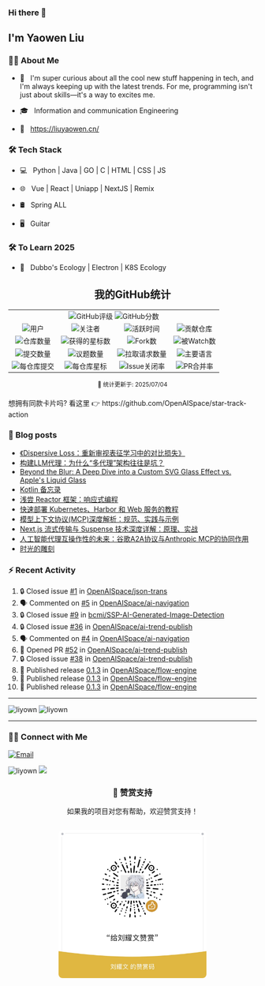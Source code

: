 ### Hi there 👋<h2> I'm Yaowen Liu</h2>

<!--
<img align='right' src="https://media.giphy.com/media/M9gbBd9nbDrOTu1Mqx/giphy.gif" width="230" alt="my">
-->
<img src="https://media.tenor.com/images/df8c44a1d20ab367fdcb21880985fd33/tenor.gif" align="right"  width="30%" alt=""/>

### 👨🏻 About Me

- 🤔 &nbsp; I'm super curious about all the cool new stuff happening in tech,
  and I'm always keeping up with the latest trends. For me, programming isn't
  just about skills—it's a way to excites me.

- 🎓 &nbsp; Information and communication Engineering

- 📰 &nbsp; https://liuyaowen.cn/

### 🛠 Tech Stack

- 💻 &nbsp; Python | Java | GO | C | HTML | CSS | JS  

- 🌐 &nbsp; Vue | React | Uniapp | NextJS | Remix 

- 🛢 &nbsp; Spring ALL 

- 🖥 &nbsp; Guitar  

### 🛠 To Learn 2025

- 🔧 &nbsp; Dubbo's Ecology | Electron  | K8S Ecology

<!-- BEGIN_GITHUB_STATS -->
<div align="center">

## 我的GitHub统计

<table>
  <tr>
    <td align="center" colspan="4">
      <img alt="GitHub评级" src="https://img.shields.io/badge/Grade-S+-FB2?style=for-the-badge&logo=github&logoColor=white" />
      <img alt="GitHub分数" src="https://img.shields.io/badge/Score-1775-FB2?style=for-the-badge&logo=github&logoColor=white" />
    </td>
  </tr>
  <tr>
    <td align="center">
      <img alt="用户" src="https://img.shields.io/badge/User-liyown-2D9EF1?style=for-the-badge&logo=github&logoColor=white" />
    </td>
    <td align="center">
      <img alt="关注者" src="https://img.shields.io/badge/Followers-18-2D9EF1?style=for-the-badge&logo=github&logoColor=white" />
    </td>
    <td align="center">
      <img alt="活跃时间" src="https://img.shields.io/badge/Years_Active-4.4-2D9EF1?style=for-the-badge&logo=github&logoColor=white" />
    </td>
    <td align="center">
      <img alt="贡献仓库" src="https://img.shields.io/badge/Contributed_To-21-2D9EF1?style=for-the-badge&logo=github&logoColor=white" />
    </td>
  </tr>
  <tr>
    <td align="center">
      <img alt="仓库数量" src="https://img.shields.io/badge/Repositories-51-26A641?style=for-the-badge&logo=github&logoColor=white" />
    </td>
    <td align="center">
      <img alt="获得的星标数" src="https://img.shields.io/badge/Stars-1761-FFD94C?style=for-the-badge&logo=github&logoColor=black" />
    </td>
    <td align="center">
      <img alt="Fork数" src="https://img.shields.io/badge/Forked-256-26A641?style=for-the-badge&logo=github&logoColor=white" />
    </td>
    <td align="center">
      <img alt="被Watch数" src="https://img.shields.io/badge/Watched-1761-26A641?style=for-the-badge&logo=github&logoColor=white" />
    </td>
  </tr>
  <tr>
    <td align="center">
      <img alt="提交数量" src="https://img.shields.io/badge/Commits-705-2188FF?style=for-the-badge&logo=git&logoColor=white" />
    </td>
    <td align="center">
      <img alt="议题数量" src="https://img.shields.io/badge/Issues-51-F74D53?style=for-the-badge&logo=github&logoColor=white" />
    </td>
    <td align="center">
      <img alt="拉取请求数量" src="https://img.shields.io/badge/Pull_Requests-13-A371F7?style=for-the-badge&logo=github&logoColor=white" />
    </td>
    <td align="center">
      <img alt="主要语言" src="https://img.shields.io/badge/Top_Language-Python-2188FF?style=for-the-badge&logo=github&logoColor=white" />
    </td>
  </tr>
  <tr>
    <td align="center">
      <img alt="每仓库提交" src="https://img.shields.io/badge/Commits_Per_Repo-14-2188FF?style=for-the-badge&logo=git&logoColor=white" />
    </td>
    <td align="center">
      <img alt="每仓库星标" src="https://img.shields.io/badge/Stars_Per_Repo-34.5-FFD94C?style=for-the-badge&logo=github&logoColor=black" />
    </td>
    <td align="center">
      <img alt="Issue关闭率" src="https://img.shields.io/badge/Issue_Close_Rate-75%25-F74D53?style=for-the-badge&logo=github&logoColor=white" />
    </td>
    <td align="center">
      <img alt="PR合并率" src="https://img.shields.io/badge/PR_Merge_Rate-77%25-A371F7?style=for-the-badge&logo=github&logoColor=white" />
    </td>
  </tr>
</table>

<sup>📅 统计更新于: 2025/07/04</sup>

</div>
<!-- END_GITHUB_STATS -->
想拥有同款卡片吗? 看这里 👉 https://github.com/OpenAISpace/star-track-action


### 📰 Blog posts

<!-- BLOG-POST-LIST:START -->
- [《Dispersive Loss：重新审视表征学习中的对比损失》](https://liuyaowen.cn/posts/machinelearning/202506162)
- [构建LLM代理：为什么“多代理”架构往往是坑？](https://liuyaowen.cn/posts/default/202506131)
- [Beyond the Blur: A Deep Dive into a Custom SVG Glass Effect vs. Apple&#39;s Liquid Glass](https://liuyaowen.cn/posts/default/202506121)
- [Kotlin 备忘录](https://liuyaowen.cn/posts/default/202506091)
- [浅尝 Reactor 框架：响应式编程](https://liuyaowen.cn/posts/codenotes/202506061)
- [快速部署 Kubernetes、Harbor 和 Web 服务的教程](https://liuyaowen.cn/posts/default/202505121)
- [模型上下文协议&lpar;MCP&rpar;深度解析：规范、实践与示例](https://liuyaowen.cn/posts/default/202504281)
- [Next.js 流式传输与 Suspense 技术深度详解：原理、实战](https://liuyaowen.cn/posts/default/20250418)
- [人工智能代理互操作性的未来：谷歌A2A协议与Anthropic MCP的协同作用](https://liuyaowen.cn/posts/default/20250414)
- [时光的雕刻](https://liuyaowen.cn/notes/5)
<!-- BLOG-POST-LIST:END -->

### ⚡️ Recent Activity

<!--START_SECTION:activity-->
1. 🔒 Closed issue [#1](https://github.com/OpenAISpace/json-trans/issues/1) in [OpenAISpace/json-trans](https://github.com/OpenAISpace/json-trans)
2. 🗣 Commented on [#5](https://github.com/OpenAISpace/ai-navigation/issues/5#issuecomment-2955377459) in [OpenAISpace/ai-navigation](https://github.com/OpenAISpace/ai-navigation)
3. 🔒 Closed issue [#9](https://github.com/bcmi/SSP-AI-Generated-Image-Detection/issues/9) in [bcmi/SSP-AI-Generated-Image-Detection](https://github.com/bcmi/SSP-AI-Generated-Image-Detection)
4. 🔒 Closed issue [#36](https://github.com/OpenAISpace/ai-trend-publish/issues/36) in [OpenAISpace/ai-trend-publish](https://github.com/OpenAISpace/ai-trend-publish)
5. 🗣 Commented on [#4](https://github.com/OpenAISpace/ai-navigation/issues/4#issuecomment-2924963901) in [OpenAISpace/ai-navigation](https://github.com/OpenAISpace/ai-navigation)
6. 💪 Opened PR [#52](https://github.com/OpenAISpace/ai-trend-publish/pull/52) in [OpenAISpace/ai-trend-publish](https://github.com/OpenAISpace/ai-trend-publish)
7. 🔒 Closed issue [#38](https://github.com/OpenAISpace/ai-trend-publish/issues/38) in [OpenAISpace/ai-trend-publish](https://github.com/OpenAISpace/ai-trend-publish)
8. 🚀 Published release [0.1.3](https://github.com/OpenAISpace/flow-engine/releases/tag/0.1.3) in [OpenAISpace/flow-engine](https://github.com/OpenAISpace/flow-engine)
9. 🚀 Published release [0.1.3](https://github.com/OpenAISpace/flow-engine/releases/tag/0.1.3) in [OpenAISpace/flow-engine](https://github.com/OpenAISpace/flow-engine)
10. 🚀 Published release [0.1.3](https://github.com/OpenAISpace/flow-engine/releases/tag/0.1.3) in [OpenAISpace/flow-engine](https://github.com/OpenAISpace/flow-engine)
<!--END_SECTION:activity-->



<hr>

<img src="https://github-readme-stats.vercel.app/api/top-langs?username=liyown&show_icons=true&locale=en&layout=compact" alt="liyown" style="height: 190px; width: auto; " />

<img src="https://api.githubtrends.io/user/svg/liyown/repos?time_range=one_year&loc_metric=changed&theme=classic" alt="liyown" />

<hr>

### 🤝🏻 Connect with Me

<p align="center">

<a href="mailto:liuyaowen.smile@gmail.com"><img alt="Email" src="https://img.shields.io/badge/Email-liuyaowen.smile@gmail.com-blue?style=flat-square&logo=gmail"></a>

</p>

<img src="https://komarev.com/ghpvc/?username=liyown&label=Profile%20views&color=0e75b6&style=flat" alt="liyown" />
<img src="https://media.giphy.com/media/dxn6fRlTIShoeBr69N/giphy.gif" width="30">

<div align="center">

### 🎁 赞赏支持

如果我的项目对您有帮助，欢迎赞赏支持！

<img src="image/liuyaowen.jpg" alt="赞赏码" width="300px" style="border-radius: 8px; margin: 15px 0;" />

</div>
